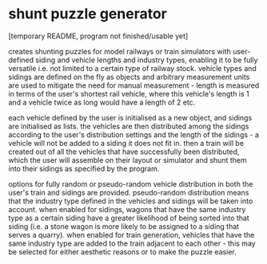 # shunt puzzle generator
[temporary README, program not finished/usable yet]

creates shunting puzzles for model railways or train simulators with user-defined siding and vehicle lengths and industry types, enabling it to be fully versatile i.e. not limited to a certain type of railway stock. vehicle types and sidings are defined on the fly as objects and arbitrary measurement units are used to mitigate the need for manual measurement - length is measured in terms of the user's shortest rail vehicle, where this vehicle's length is 1 and a vehicle twice as long would have a length of 2 etc.

each vehicle defined by the user is initialised as a new object, and sidings are initialised as lists. the vehicles are then distributed among the sidings according to the user's distribution settings and the length of the sidings - a vehicle will not be added to a siding it does not fit in. then a train will be created out of all the vehicles that have successfully been distributed, which the user will assemble on their layout or simulator and shunt them into their sidings as specified by the program.

options for fully random or pseudo-random vehicle distribution in both the user's train and sidings are provided. pseudo-random distribution means that the industry type defined in the vehicles and sidings will be taken into account. when enabled for sidings, wagons that have the same industry type as a certain siding have a greater likelihood of being sorted into that siding (i.e. a stone wagon is more likely to be assigned to a siding that serves a quarry). when enabled for train generation, vehicles that have the same industry type are added to the train adjacent to each other - this may be selected for either aesthetic reasons or to make the puzzle easier.
